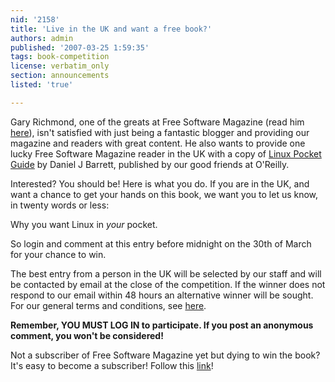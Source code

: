 ```yaml
---
nid: '2158'
title: 'Live in the UK and want a free book?'
authors: admin
published: '2007-03-25 1:59:35'
tags: book-competition
license: verbatim_only
section: announcements
listed: 'true'

---
```

Gary Richmond, one of the greats at Free Software Magazine (read him [here](http://www.freesoftwaremagazine.com/blog/3653)), isn't satisfied with just being a fantastic blogger and providing our magazine and readers with great content. He also wants to provide one lucky Free Software Magazine reader in the UK with a copy of [Linux Pocket Guide](http://www.oreilly.com/catalog/linuxpg/) by Daniel J Barrett, published by our good friends at O'Reilly.

Interested? You should be! Here is what you do. If you are in the UK, and want a chance to get your hands on this book, we want you to let us know, in twenty words or less:

Why you want Linux in _your_ pocket.

So login and comment at this entry before midnight on the 30th of March for your chance to win.

The best entry from a person in the UK will be selected by our staff and will be contacted by email at the close of the competition. If the winner does not respond to our email within 48 hours an alternative winner will be sought. For our general terms and conditions, see [here](http://www.freesoftwaremagazine.com/terms_and_conditions).

**Remember, YOU MUST LOG IN to participate. If you post an anonymous comment, you won't be considered!**

Not a subscriber of Free Software Magazine yet but dying to win the book? It's easy to become a subscriber! Follow this [link](http://www.freesoftwaremagazine.com/user/register)!

